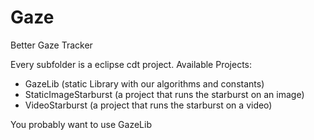 Gaze
====

Better Gaze Tracker

Every subfolder is a eclipse cdt project. Available Projects:

 - GazeLib (static Library with our algorithms and constants)
 - StaticImageStarburst (a project that runs the starburst on an image)
 - VideoStarburst (a project that runs the starburst on a video)

You probably want to use GazeLib
